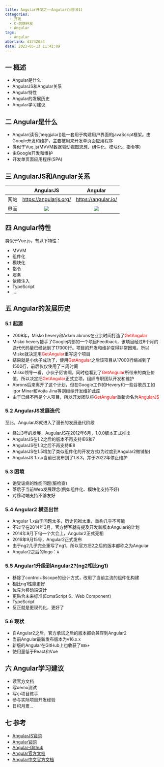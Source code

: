 ```yaml
---
title: Angular开发之——Angular介绍(01)
categories:
  - 开发
  - C-前端开发
  - Angular
tags:
  - Angular
abbrlink: d37420a4
date: 2023-05-13 11:42:09
---
```

## 一 概述

* Angular是什么
* AngularJS和Angular关系
* Angular特性
* Angular的发展历史
* Angular学习建议

<!--more-->

## 二  Angular是什么

* Angular(读音[ˈæŋɡjələr])是一套用于构建用户界面的javaScript框架。由Google开发和维护，主要被用来开发单页面应用程序
* 类似于Vue.js(MVVM数据驱动视图思想、组件化、模块化、指令等)
* 由Google开发和维护
* 开发单页面应用程序(SPA)

## 三 AngularJS和Angular关系

|      |       AngularJS        |       Angular       |
| :--: | :--------------------: | :-----------------: |
| 网站 | https://angularjs.org/ | https://angular.io/ |
| 界面 |         ![][1]         |       ![][2]        |

## 四 Angular特性

类似于Vue.js，有以下特性：

* MVVM
* 组件化
* 模块化
* 指令
* 服务
* 依赖注入
* TypeScript
* ....

## 五 Angular的发展历史

### 5.1 起源

* 2009年，Misko hevery和Adam abrons在业余时间打造了<font color=red>GetAngular</font>
* Misko hevery接手了Google内部的一个项目Feedback，该项目经过6个月的迭代代码量已经达到了17000行。项目的开发和维护变得非常困难。所以Misko就决定用<font color=red>GetAngular</font>重写这个项目
* 结果就是小伙子成功了，使用<font color=red>GetAngular</font>之后该项目从17000行缩减到了1500行，前后仅仅使用了三周时间
* Misko领导一看，小伙子厉害啊，同时也看到了<font color=red>GetAngular</font>所带来的商业价值，所以决定把<font color=red>GetAngular</font>正式立项，组织专职团队开发和维护
* Abrons后来离开了这个计划，但在Google工作的Hevery和一些谷歌员工如Igor Minar和Vojta Jina等则继续开发维护此库
* 由于已经不再是个人项目，所以开发团队将<font color=red>GetAngular</font>重新命名为<font color=red>AngularJS</font>

### 5.2 AngularJS发展迭代

至此，AngularJS就进入了漫长的发展迭代阶段

* 经过3年的发展，AugularJS在2012年6月，1.0.0版本正式推出
* AngularJS在1.2之后的版本不再支持IE6和7
* AngularJS在1.3之后不再支持IE8
* AngularJS在1.5增加了类似组件化的开发方式(为过度到Angular2做铺垫)
* AngularJS 1.x.x当前已发布到了1.8.3，并于2022年停止维护

### 5.3 困境

* 饱受诟病的性能问题(脏检查)
* 落后于当前Web发展理念(例如组件化、模块化支持不好)
* 对移动端支持不够友好

### 5.4 Angular2 横空出世

* Angular 1.x由于问题太多，历史包袱太重，重构几乎不可能
* 不过早在2014年3月，官方博客就有提及开发新版本Angular的计划
* 2014年9月下旬一个大会上，Angular2正式亮相
* 2016年9月15号，Angular2正式发布
* 由于ng2几乎完全重写了ng1，所以官方把2之后的版本都称之为Angular
* Angular2之后的logo：`A`

### 5.5 Angular1升级到Angular2?(ng2相比ng1)

* 移除了control+$scope的设计方式，改用了当前主流的组件化构建
* 相比ng1性能更好
* 优先为移动端设计
* 更贴合未来标准(EcmaScript 6、Web Component)
* TypeScript
* 反正就是更现代化，更好了

### 5.6  现状

* 自Angular2之后，官方承诺之后的版本都会兼容到Angular2
* 当前Angular最新发布版本为v16.x.x
* 新版的Angular在GitHub上也收获了`88k+`
* 使用量低于React和Vue

## 六 Angular学习建议

* 读官方文档
* 写demo测试
* 写小项目练手
* 参与实际项目开发经验
* 日积月累...

## 七 参考

* [AngularJS官网](https://angularjs.org/)
* [Angular官网](https://angular.io/)
* [Angular-Github](https://github.com/angular/angular)
* [Angular官方文档](https://angular.io/docs)
* [Angular中文官方文档](https://angular.cn/docs)





[1]:https://raw.githubusercontent.com/PGzxc/CDN/master/blog-angular/angular-01-angularjs-website.png
[2]:https://raw.githubusercontent.com/PGzxc/CDN/master/blog-angular/angular-01-angular-website.png
